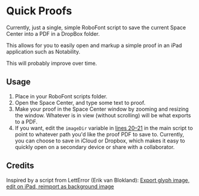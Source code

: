 # Quick Proofs

Currently, just a single, simple RoboFont script to save the current Space Center into a PDF in a DropBox folder. 

This allows for you to easily open and markup a simple proof in an iPad application such as Notability.

This will probably improve over time.

## Usage

1. Place in your RoboFont scripts folder.
2. Open the Space Center, and type some text to proof.
3. Make your proof in the Space Center window by zooming and resizing the window. Whatever is in view (without scrolling) will be what exports to a PDF.
4. If you want, edit the `imageDir` variable in [lines 20–21](https://github.com/thundernixon/quick-proofs/blob/master/space-center-to-cloud-pdf.py#L20-L21) in the main script to point to whatever path you'd like the proof PDF to save to. Currently, you can choose to save in iCloud or Dropbox, which makes it easy to quickly open on a secondary device or share with a collaborator.


## Credits

Inspired by a script from LettError (Erik van Blokland): [Export glyph image, edit on iPad, reimport as background image](https://forum.robofont.com/topic/646/export-glyph-image-edit-on-ipad-reimport-as-background-image)
